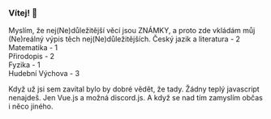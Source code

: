 ### Vítej! 👋

Myslím, že nej(Ne)důležitější věcí jsou ZNÁMKY, a proto zde vkládám můj (Ne)reálný výpis těch nej(Ne)důležitějších.
Český jazik a literatura - 2  
Matematika - 1  
Přirodopis - 2  
Fyzika - 1  
Hudební Výchova - 3  

Když už jsi sem zavítal bylo by dobré vědět, že tady. Žádny teplý javascript nenajdeš. Jen Vue.js a možná discord.js. A když se nad tím zamyslím občas i něco jiného.
